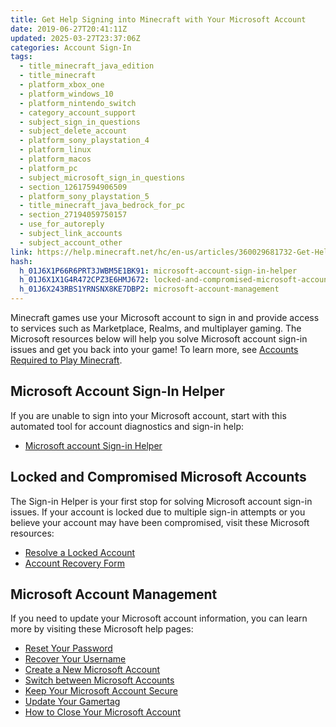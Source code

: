 ```yaml
---
title: Get Help Signing into Minecraft with Your Microsoft Account
date: 2019-06-27T20:41:11Z
updated: 2025-03-27T23:37:06Z
categories: Account Sign-In
tags:
  - title_minecraft_java_edition
  - title_minecraft
  - platform_xbox_one
  - platform_windows_10
  - platform_nintendo_switch
  - category_account_support
  - subject_sign_in_questions
  - subject_delete_account
  - platform_sony_playstation_4
  - platform_linux
  - platform_macos
  - platform_pc
  - subject_microsoft_sign_in_questions
  - section_12617594906509
  - platform_sony_playstation_5
  - title_minecraft_java_bedrock_for_pc
  - section_27194059750157
  - use_for_autoreply
  - subject_link_accounts
  - subject_account_other
link: https://help.minecraft.net/hc/en-us/articles/360029681732-Get-Help-Signing-into-Minecraft-with-Your-Microsoft-Account
hash:
  h_01J6X1P66R6PRT3JWBM5E1BK91: microsoft-account-sign-in-helper
  h_01J6X1X1G4R472CPZ3E6HMJ672: locked-and-compromised-microsoft-accounts
  h_01J6X243RBS1YRNSNX8KE7DBP2: microsoft-account-management
---
```


Minecraft games use your Microsoft account to sign in and provide access to services such as Marketplace, Realms, and multiplayer gaming. The Microsoft resources below will help you solve Microsoft account sign-in issues and get you back into your game! To learn more, see [Accounts Required to Play Minecraft](../Set-Up-Your-Account/Accounts-Required-to-Play-Minecraft.md).

## Microsoft Account Sign-In Helper

If you are unable to sign into your Microsoft account, start with this automated tool for account diagnostics and sign-in help:

- [Microsoft account Sign-in Helper](https://go.microsoft.com/fwlink/?linkid=2294315)

## Locked and Compromised Microsoft Accounts

The Sign-in Helper is your first stop for solving Microsoft account sign-in issues. If your account is locked due to multiple sign-in attempts or you believe your account may have been compromised, visit these Microsoft resources:

- [Resolve a Locked Account](https://support.microsoft.com/en-us/account-billing/account-has-been-locked-805e8b0d-4141-29b2-7b65-df6ff6c9ce27)
- [Account Recovery Form](https://support.microsoft.com/en-us/account-billing/help-with-the-microsoft-account-recovery-form-b19c02d1-a782-dee6-93c3-dc8113b20c42)

## Microsoft Account Management

If you need to update your Microsoft account information, you can learn more by visiting these Microsoft help pages:

- [Reset Your Password](https://support.microsoft.com/en-us/account-billing/change-your-microsoft-account-password-fdde885b-86da-2965-69fd-4871309ef1f1)
- [Recover Your Username](https://support.microsoft.com/en-us/account-billing/you-forgot-your-microsoft-account-username-b2049472-3b8f-27d3-61c6-67a668453f4c)
- [Create a New Microsoft Account](https://support.microsoft.com/en-us/account-billing/how-to-create-a-new-microsoft-account-a84675c3-3e9e-17cf-2911-3d56b15c0aaf)
- [Switch between Microsoft Accounts](../Minecraft-Launcher-Support/Switching-Between-Microsoft-Accounts-in-Launcher-to-Play-Minecraft.md)
- [Keep Your Microsoft Account Secure](https://support.microsoft.com/en-us/account-billing/how-to-help-keep-your-microsoft-account-safe-and-secure-628538c2-7006-33bb-5ef4-c917657362b9)
- [Update Your Gamertag](https://support.xbox.com/en-US/help/account-profile/profile/change-xbox-live-gamertag)
- [How to Close Your Microsoft Account](https://support.microsoft.com/en-us/account-billing/how-to-close-your-microsoft-account-c1b2d13f-4de6-6e1b-4a31-d9d668849979)
